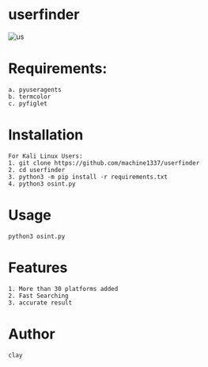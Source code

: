# userfinder

![us](https://user-images.githubusercontent.com/82051128/202719447-919b6b2e-4ce3-46ae-85fb-4100c22eb226.png)

# Requirements:
    a. pyuseragents
    b. termcolor
    c. pyfiglet
    
# Installation
    For Kali Linux Users:
    1. git clone https://github.com/machine1337/userfinder
    2. cd userfinder 
    3. python3 -m pip install -r requirements.txt
    4. python3 osint.py
    
    
# Usage
    python3 osint.py
    

  
# Features
    1. More than 30 platforms added
    2. Fast Searching
    3. accurate result
    
# Author
    clay
